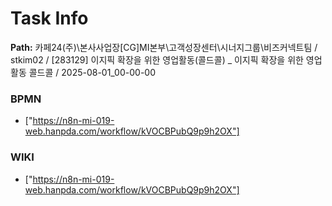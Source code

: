 # Task Info

**Path:** 카페24(주)\본사사업장\[CG]MI본부\고객성장센터\시너지그룹\비즈커넥트팀 / stkim02 / [283129] 이지픽 확장을 위한 영업활동(콜드콜) _ 이지픽 확장을 위한 영업활동 콜드콜 / 2025-08-01_00-00-00

### BPMN
- ["https://n8n-mi-019-web.hanpda.com/workflow/kVOCBPubQ9p9h2OX"]

### WIKI
- ["https://n8n-mi-019-web.hanpda.com/workflow/kVOCBPubQ9p9h2OX"]


